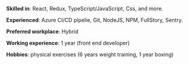 **Skilled in**: React, Redux, TypeScript/JavaScript, Css, and more.

**Experienced**: Azure CI/CD pipelie, Git, NodeJS, NPM, FullStory, Sentry. 

**Preferred workplace**: Hybrid

**Working experience**: 1 year (front end developer)

**Hobbies**: physical exercises (6 years weight training, 1 year boxing)
